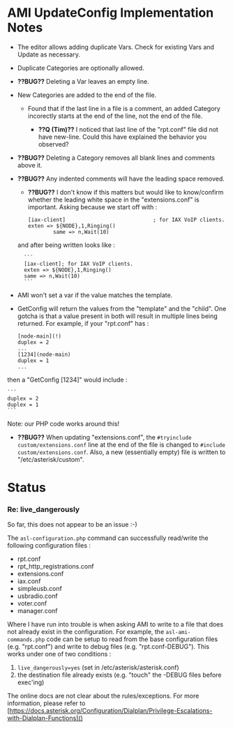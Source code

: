 # AMI UpdateConfig Implementation Notes

- The editor allows adding duplicate Vars. Check for existing Vars and Update as necessary.

- Duplicate Categories are optionally allowed.

- **??BUG??** Deleting a Var leaves an empty line.

- New Categories are added to the end of the file.

  - Found that if the last line in a file is a comment, an added Category incorectly starts at the end of the line, not the end of the file.

	  - **??Q (Tim)??** I noticed that last line of the "rpt.conf" file did not have new-line. Could this have explained the behavior you observed?

- **??BUG??** Deleting a Category removes all blank lines and comments above it.

- **??BUG??** Any indented comments will have the leading space removed.

	- **??BUG??** I don't know if this matters but would like to know/confirm whether the leading white space in the "extensions.conf" is important.  Asking because we start off with :

		```
		[iax-client]                            ; for IAX VoIP clients.
		exten => ${NODE},1,Ringing()
		        same => n,Wait(10)
		```
  and after being written looks like :

		```
		[iax-client]; for IAX VoIP clients.
		exten => ${NODE},1,Ringing()
		same => n,Wait(10)
		```

- AMI won't set a var if the value matches the template.

- GetConfig will return the values from the "template" and the "child".  One gotcha is that a value present in both will result in multiple lines being returned.  For example, if your "rpt.conf" has :

	```
	[node-main](!)
	duplex = 2
	...
	[1234](node-main)
	duplex = 1
	...
	```
then a "GetConfig [1234]" would include :

	```
	duplex = 2
	duplex = 1
	```
Note: our PHP code works around this!

- **??BUG??** When updating "extensions.conf", the `#tryinclude custom/extensions.conf` line at the end of the file is changed to `#include custom/extensions.conf`.  Also, a new (essentially empty) file is written to "/etc/asterisk/custom".

# Status

### Re: live_dangerously

So far, this does not appear to be an issue :-)

The `asl-configuration.php` command can successfully read/write the following configuration files :

- rpt.conf
- rpt\_http\_registrations.conf
- extensions.conf
- iax.conf
- simpleusb.conf
- usbradio.conf
- voter.conf
- manager.conf

Where I have run into trouble is when asking AMI to write to a file that does not already exist in the configuration.  For example, the `asl-ami-commands.php` code can be setup to read from the base configuration files (e.g. "rpt.conf") and write to debug files (e.g. "rpt.conf-DEBUG").  This works under one of two conditions :

1. 	`live_dangerously=yes`	(set in /etc/asterisk/asterisk.conf)
2. the destination file already exists (e.g. "touch" the -DEBUG files before exec'ing)

The online docs are not clear about the rules/exceptions.
For more information, please refer to 
[https://docs.asterisk.org/Configuration/Dialplan/Privilege-Escalations-with-Dialplan-Functions]()
